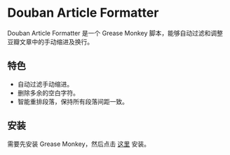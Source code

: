 Douban Article Formatter
=======================

Douban Article Formatter 是一个 Grease Monkey 脚本，能够自动过滤和调整豆瓣文章中的手动缩进及换行。

特色
----

* 自动过滤手动缩进。
* 删除多余的空白字符。
* 智能重排段落，保持所有段落间距一致。

安装
----

需要先安装 Grease Monkey，然后点击 [这里](https://github.com/tranch-xiao/douban_article_formatter/raw/master/douban_article_formatter.user.js) 安装。
